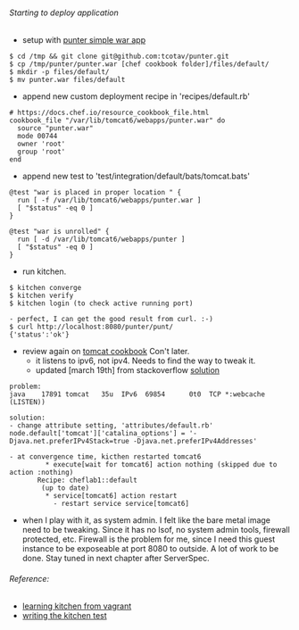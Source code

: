 ###### Starting to deploy application
  * setup with [punter simple war app](https://github.com/tcotav/punter)
```
$ cd /tmp && git clone git@github.com:tcotav/punter.git
$ cp /tmp/punter/punter.war [chef cookbook folder]/files/default/
$ mkdir -p files/default/
$ mv punter.war files/default
```
  * append new custom deployment recipe in 'recipes/default.rb'
```
# https://docs.chef.io/resource_cookbook_file.html
cookbook_file "/var/lib/tomcat6/webapps/punter.war" do
  source "punter.war"
  mode 00744
  owner 'root'
  group 'root'
end
```
  * append new test to 'test/integration/default/bats/tomcat.bats'
```
@test "war is placed in proper location " {
  run [ -f /var/lib/tomcat6/webapps/punter.war ]
  [ "$status" -eq 0 ]
}

@test "war is unrolled" {
  run [ -d /var/lib/tomcat6/webapps/punter ]
  [ "$status" -eq 0 ]
}
```
  * run kitchen.
```
$ kitchen converge
$ kitchen verify
$ kitchen login (to check active running port)

- perfect, I can get the good result from curl. :-)
$ curl http://localhost:8080/punter/punt/
{'status':'ok'}
```

*  review again on [tomcat cookbook](https://supermarket.chef.io/cookbooks/tomcat) Con't later.
   - it listens to ipv6, not ipv4. Needs to find the way to tweak it.
   - updated [march 19th] from stackoverflow [solution](http://serverfault.com/questions/390840/how-does-one-get-tomcat-to-bind-to-ipv4-address)

```
problem:
java    17891 tomcat   35u  IPv6  69854      0t0  TCP *:webcache (LISTEN))
```
```
solution:
- change attribute setting, 'attributes/default.rb'
node.default['tomcat']['catalina_options'] = '-Djava.net.preferIPv4Stack=true -Djava.net.preferIPv4Addresses'

- at convergence time, kicthen restarted tomcat6
         * execute[wait for tomcat6] action nothing (skipped due to action :nothing)
       Recipe: cheflab1::default
        (up to date)
         * service[tomcat6] action restart
           - restart service service[tomcat6]
```

* when I play with it, as system admin. I felt like the bare metal image need to be tweaking. Since it has no lsof, no system admin tools, firewall protected, etc. Firewall is the problem for me, since I need this guest instance to be exposeable at port 8080 to outside. A lot of work to be done. Stay tuned in next chapter after ServerSpec.

###### Reference:
   * [learning kitchen from vagrant](https://github.com/test-kitchen/kitchen-vagrant)
   * [writing the kitchen test](http://kitchen.ci/docs/getting-started/writing-server-test)
